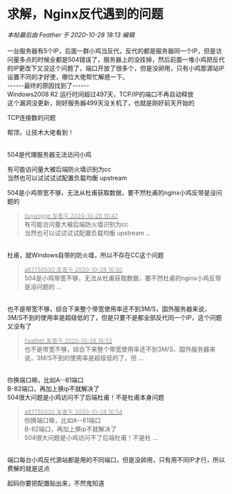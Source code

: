 # 求解，Nginx反代遇到的问题


<i class="pstatus"> 本帖最后由 Feather 于 2020-10-28 18:13 编辑 </i><br />
<br />
一台服务器有5个IP，后面一群小鸡当反代，反代的都是服务器同一个IP，但是访问量多点的时候全都是504错误了，服务器上的没挂掉，然后前面一堆小鸡把反代的IP更改下又没这个问题了，端口开放了很多个，但是没卵用，只有小鸡那源站IP设置不同的才好使，哪位大佬帮忙解惑一下。<br />
------最终的原因找到了------<br />
Windows2008 R2 运行时间超过497天，TCP/IP的端口不再自动释放<br />
这个漏洞没更新，刚好服务器499天没关机了，也就是刚好前天开始的

TCP连接数的问题

帮顶，让技术大佬看到！<br />
<br />
<img src="static/image/smiley/default/time.gif" smilieid="15" border="0" alt="" /><img src="static/image/smiley/default/time.gif" smilieid="15" border="0" alt="" /><img src="static/image/smiley/default/time.gif" smilieid="15" border="0" alt="" />

504是代理服务器无法访问小鸡<img id="aimg_GatcC" onclick="zoom(this, this.src, 0, 0, 0)" class="zoom" src="https://cdn.jsdelivr.net/gh/hishis/forum-master/public/images/patch.gif" onmouseover="img_onmouseoverfunc(this)" onload="thumbImg(this)" border="0" alt="" />

有可能访问量大被后端防火墙识别为cc <img src="static/image/smiley/default/lol.gif" smilieid="12" border="0" alt="" /><img src="static/image/smiley/default/lol.gif" smilieid="12" border="0" alt="" /><br />
当然也可以试试试试配置负载均衡 upstream

504是小鸡带宽不够，无法从杜甫获取数据，要不然杜甫的nginx小鸡反带是没问题的

<div class="quote"><blockquote><font size="2"><a href="https://www.hostloc.com/forum.php?mod=redirect&amp;goto=findpost&amp;pid=9364782&amp;ptid=759456" target="_blank"><font color="#999999">liuyangge 发表于 2020-10-28 16:47</font></a></font><br />
有可能访问量大被后端防火墙识别为cc <br />
当然也可以试试试试配置负载均衡 upstream ...</blockquote></div><br />
杜甫，就Windows自带的防火墙，所以不存在CC这个问题

<div class="quote"><blockquote><font size="2"><a href="https://www.hostloc.com/forum.php?mod=redirect&amp;goto=findpost&amp;pid=9364800&amp;ptid=759456" target="_blank"><font color="#999999">a87750530 发表于 2020-10-28 16:50</font></a></font><br />
504是小鸡带宽不够，无法从杜甫获取数据，要不然杜甫的nginx小鸡反带是没问题的 ...</blockquote></div><br />
也不是带宽不够，综合下来整个带宽使用率还不到3M/S，国外服务器来说，3M/S不到的使用率是超级低的了，但是只要不是都全部反代同一个IP，这个问题又没有了

<div class="quote"><blockquote><font size="2"><a href="https://www.hostloc.com/forum.php?mod=redirect&amp;goto=findpost&amp;pid=9364810&amp;ptid=759456" target="_blank"><font color="#999999">Feather 发表于 2020-10-28 16:52</font></a></font><br />
也不是带宽不够，综合下来整个带宽使用率还不到3M/S，国外服务器来说，3M/S不到的使用率是超级低的了，但 ...</blockquote></div><br />
你换端口嘛，比如A--81端口<br />
B-82端口，再加上换ip不就解决了<br />
504很大问题是小鸡访问不了后端杜甫！不是杜甫本身问题

<div class="quote"><blockquote><font size="2"><a href="https://www.hostloc.com/forum.php?mod=redirect&amp;goto=findpost&amp;pid=9364824&amp;ptid=759456" target="_blank"><font color="#999999">a87750530 发表于 2020-10-28 16:54</font></a></font><br />
你换端口嘛，比如A--81端口<br />
B-82端口，再加上换ip不就解决了<br />
504很大问题是小鸡访问不了后端杜甫！不是杜 ...</blockquote></div><br />
端口每台小鸡反代源站都是用的不同端口，但是没卵用，只有用不同IP才行，所以费解的就是这点

起码你要把配置贴出来，不然鬼知道
